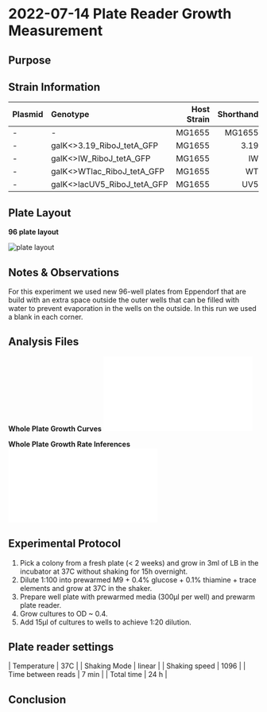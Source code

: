 # 2022-07-14 Plate Reader Growth Measurement

## Purpose


## Strain Information

| Plasmid | Genotype | Host Strain | Shorthand |
| :------ | :------- | ----------: | --------: |
| -| - | MG1655 | MG1655 |
| -| galK<>3.19_RiboJ_tetA_GFP| MG1655 | 3.19 |
| -| galK<>IW_RiboJ_tetA_GFP| MG1655 | IW |
| -| galK<>WTlac_RiboJ_tetA_GFP| MG1655 | WT |
| -| galK<>lacUV5_RiboJ_tetA_GFP| MG1655 | UV5 |




## Plate Layout

**96 plate layout**

![plate layout](output/plate_layout.png)

## Notes & Observations
For this experiment we used new 96-well plates from Eppendorf that are build with an extra space outside the outer wells that can be filled with water to prevent evaporation in the wells on the outside. In this run we used a blank in each corner.

## Analysis Files

**Whole Plate Growth Curves**
![plate layout](output/20220713_r1_all_curves.pdf)

**Whole Plate Growth Rate Inferences**
![plate layout](output/20220713_r1_all_curves_with_th.pdf)

## Experimental Protocol

1. Pick a colony from a fresh plate (< 2 weeks) and grow in 3ml of LB in the incubator at 37C without shaking for 15h overnight.
2. Dilute 1:100 into prewarmed M9 + 0.4% glucose + 0.1% thiamine + trace elements and grow at 37C in the shaker.
3. Prepare well plate with prewarmed media (300µl per well) and prewarm plate reader.
4. Grow cultures to OD ~ 0.4.
5. Add 15µl of cultures to wells to achieve 1:20 dilution.


## Plate reader settings
| Temperature | 37C |
| Shaking Mode | linear |
| Shaking speed | 1096 | 
| Time between reads | 7 min |
| Total time | 24 h |

## Conclusion